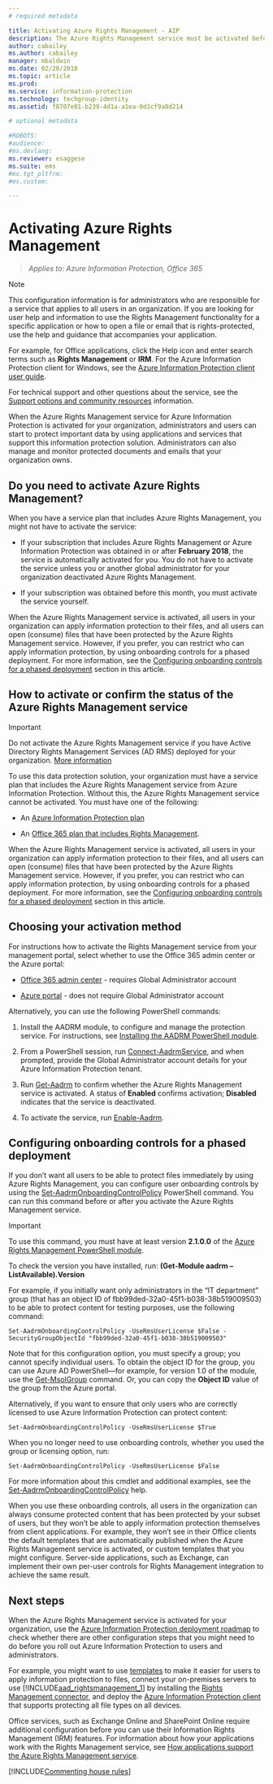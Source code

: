 ```yaml
---
# required metadata

title: Activating Azure Rights Management - AIP
description: The Azure Rights Management service must be activated before your organization can start to protect documents and emails by using applications and services that support this information protection solution. 
author: cabailey
ms.author: cabailey
manager: mbaldwin
ms.date: 02/20/2018
ms.topic: article
ms.prod:
ms.service: information-protection
ms.technology: techgroup-identity
ms.assetid: f8707e01-b239-4d1a-a1ea-0d1cf9a8d214

# optional metadata

#ROBOTS:
#audience:
#ms.devlang:
ms.reviewer: esaggese
ms.suite: ems
#ms.tgt_pltfrm:
#ms.custom:

---
```


# Activating Azure Rights Management

>*Applies to: Azure Information Protection, Office 365*

> [!NOTE]
> This configuration information is for administrators who are responsible for a service that applies to all users in an organization. If you are looking for user help and information to use the Rights Management functionality for a specific application or how to open a file or email that is rights-protected, use the help and guidance that accompanies your application.
>
> For example, for Office applications, click the Help icon and enter search terms such as **Rights Management** or **IRM**. For the Azure Information Protection client for Windows, see the [Azure Information Protection client user guide](../rms-client/client-user-guide.md).
>
> For technical support and other questions about the service, see the [Support options and community resources](../get-started/information-support.md#support-options-and-community-resources) information.

When the Azure Rights Management service for Azure Information Protection is activated for your organization, administrators and users can start to protect important data by using applications and services that support this information protection solution. Administrators can also manage and monitor protected documents and emails that your organization owns. 


## Do you need to activate Azure Rights Management?

When you have a service plan that includes Azure Rights Management, you might not have to activate the service:

- If your subscription that includes Azure Rights Management or Azure Information Protection was obtained in or after **February 2018**, the service is automatically activated for you. You do not have to activate the service unless you or another global administrator for your organization deactivated Azure Rights Management.

- If your subscription was obtained before this month, you must activate the service yourself. 

When the Azure Rights Management service is activated, all users in your organization can apply information protection to their files, and all users can open (consume) files that have been protected by the Azure Rights Management service. However, if you prefer, you can restrict who can apply information protection, by using onboarding controls for a phased deployment. For more information, see the [Configuring onboarding controls for a phased deployment](#configuring-onboarding-controls-for-a-phased-deployment) section in this article.

## How to activate or confirm the status of the Azure Rights Management service 

> [!IMPORTANT]
> Do not activate the Azure Rights Management service if you have Active Directory Rights Management Services (AD RMS) deployed for your organization. [More information](prepare-environment-adrms.md)

To use this data protection solution, your organization must have a service plan that includes the Azure Rights Management service from Azure Information Protection. Without this, the Azure Rights Management service cannot be activated. You must have one of the following:

- An [Azure Information Protection plan](https://www.microsoft.com/cloud-platform/azure-information-protection-pricing) 

- An [Office 365 plan that includes Rights Management](http://download.microsoft.com/download/E/C/F/ECF42E71-4EC0-48FF-AA00-577AC14D5B5C/Azure_Information_Protection_licensing_datasheet_EN-US.pdf).

When the Azure Rights Management service is activated, all users in your organization can apply information protection to their files, and all users can open (consume) files that have been protected by the Azure Rights Management service. However, if you prefer, you can restrict who can apply information protection, by using onboarding controls for a phased deployment. For more information, see the [Configuring onboarding controls for a phased deployment](#configuring-onboarding-controls-for-a-phased-deployment) section in this article.

## Choosing your activation method

For instructions how to activate the Rights Management service from your management portal, select whether to use the Office 365 admin center or the Azure portal:

- [Office 365 admin center](activate-office365.md) - requires Global Administrator account

- [Azure portal](activate-azure.md) - does not require Global Administrator account

Alternatively, you can use the following PowerShell commands:

1. Install the AADRM module, to configure and manage the protection service. For instructions, see [Installing the AADRM PowerShell module](../deploy-use/install-powershell.md).

2. From a PowerShell session, run [Connect-AadrmService](/powershell/module/aadrm/connect-aadrmservice), and when prompted, provide the Global Administrator account details for your Azure Information Protection tenant.

3. Run [Get-Aadrm](/powershell/aadrm/vlatest/get-aadrm) to confirm whether the Azure Rights Management service is activated. A status of **Enabled** confirms activation; **Disabled** indicates that the service is deactivated.

4. To activate the service, run [Enable-Aadrm](/powershell/aadrm/vlatest/enable-aadrm).

## Configuring onboarding controls for a phased deployment
If you don’t want all users to be able to protect files immediately by using Azure Rights Management, you can configure user onboarding controls by using the [Set-AadrmOnboardingControlPolicy](/powershell/module/aadrm/set-aadrmonboardingcontrolpolicy) PowerShell command. You can run this command before or after you activate the Azure Rights Management service.

> [!IMPORTANT]
> To use this command, you must have at least version **2.1.0.0** of the [Azure Rights Management PowerShell module](https://go.microsoft.com/fwlink/?LinkId=257721).
>
> To check the version you have installed, run: **(Get-Module aadrm –ListAvailable).Version**

For example, if you initially want only administrators in the “IT department” group (that has an object ID of fbb99ded-32a0-45f1-b038-38b519009503) to be able to protect content for testing purposes, use the following command:

```
Set-AadrmOnboardingControlPolicy -UseRmsUserLicense $False -SecurityGroupObjectId "fbb99ded-32a0-45f1-b038-38b519009503"
```

Note that for this configuration option, you must specify a group; you cannot specify individual users. To obtain the object ID for the group, you can use Azure AD PowerShell—for example, for version 1.0 of the module, use the [Get-MsolGroup](/powershell/msonline/v1/get-msolgroup) command. Or, you can copy the **Object ID** value of the group from the Azure portal.

Alternatively, if you want to ensure that only users who are correctly licensed to use Azure Information Protection can protect content:

```
Set-AadrmOnboardingControlPolicy -UseRmsUserLicense $True
```

When you no longer need to use onboarding controls, whether you used the group or licensing option, run:

```
Set-AadrmOnboardingControlPolicy -UseRmsUserLicense $False
```

For more information about this cmdlet and additional examples, see the [Set-AadrmOnboardingControlPolicy](/powershell/aadrm/vlatest/set-aadrmonboardingcontrolpolicy) help.

When you use these onboarding controls, all users in the organization can always consume protected content that has been protected by your subset of users, but they won’t be able to apply information protection themselves from client applications. For example, they won’t see in their Office clients the default templates that are automatically published when the Azure Rights Management service is activated, or custom templates that you might configure.  Server-side applications, such as Exchange, can implement their own per-user controls for Rights Management integration to achieve the same result.


## Next steps
When the Azure Rights Management service is activated for your organization, use the [Azure Information Protection deployment roadmap](../plan-design/deployment-roadmap.md) to check whether there are other configuration steps that you might need to do before you roll out Azure Information Protection to users and administrators. 

For example, you might want to use [templates](configure-policy-templates.md) to make it easier for users to apply information protection to files, connect your on-premises servers to use [!INCLUDE[aad_rightsmanagement_1](../includes/aad_rightsmanagement_1_md.md)] by installing the [Rights Management connector](deploy-rms-connector.md), and deploy the [Azure Information Protection client](../rms-client/aip-client.md) that supports protecting all file types on all devices. 

Office services, such as Exchange Online and SharePoint Online require additional configuration before you can use their Information Rights Management (IRM) features. For information about how your applications work with the Rights Management service, see [How applications support the Azure Rights Management service](../understand-explore/applications-support.md).


[!INCLUDE[Commenting house rules](../includes/houserules.md)]
